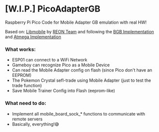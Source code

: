 # [W.I.P.] PicoAdapterGB
Raspberry Pi Pico Code for Mobile Adapter GB emulation with real HW!

Based on: [Libmobile](https://github.com/REONTeam/libmobile-atmega) by [REON Team](https://github.com/REONTeam) and following the [BGB Implementation](https://github.com/REONTeam/libmobile-bgb) and [Atmega Implementation](https://github.com/REONTeam/ArduinoAdapterGB)

### What works:
* ESP01 can connect to a WiFi Network
* Gameboy can recognize Pico as a Mobile Device
* Can read the Mobile Adapter config on flash (since Pico don't have an EEPROM)
* The Pokemon Crystal sefl-trade using Mobile Adapter (just to test the trade function)
* Save Mobile Trainer Config into Flash (eeprom-like)

### What need to do:
* Implement all mobile_board_sock_* functions to communicate with remote servers
* Basically, everything!😅

